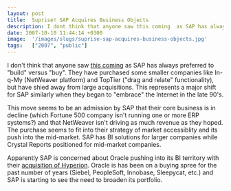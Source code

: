 ```yaml
---
layout: post
title:  Suprise! SAP Acquires Business Objects
description: I dont think that anyone saw this coming  as SAP has always preferred to build versus buy. They have purchased some smaller companies like In-q-My (NetWeaver platform) and TopTier (drag and relate functionality), but have shied away from large acquisitions. This represents a major shift for SAP similarly when they began to embrace the Internet in the late 90s. This move seems to be an admission by SAP that their core business is in decline (which Fortune 500 company isnt running one or more ERP 
date: 2007-10-10 11:44:14 +0300
image:  '/images/slugs/suprise-sap-acquires-business-objects.jpg'
tags:   ["2007", "public"]
---
```

<p>I don't think that anyone saw <a href="http://www.infoworld.com/article/07/10/08/SAP-and-Business-Objects-explain-strategy-shifts_1.html?source=searchresult" target="_blank">this coming</a> as SAP has always preferred to "build" versus "buy". They have purchased some smaller companies like In-q-My (NetWeaver platform) and TopTier ("drag and relate" functionality), but have shied away from large acquisitions. This represents a major shift for SAP similarly when they began to "embrace" the Internet in the late 90's.</p>
<p>This move seems to be an admission by SAP that their core business is in decline (which Fortune 500 company isn't running one or more ERP systems?) and that NetWeaver isn't driving as much revenue as they hoped. The purchase seems to fit into their strategy of market accessiblity and its push into the mid-market. SAP has BI solutions for larger companies while Crystal Reports positioned for mid-market companies.</p>
<p>Apparently SAP is concerned about Oracle pushing into its BI territory with their <a href="http://www.news.com/2100-1012_3-6163325.html" target="_blank">acquisition of Hyperion</a>. Oracle is has been on a buying spree for the past number of years (Siebel, PeopleSoft, Innobase, Sleepycat, etc.) and SAP is starting to see the need to broaden its portfolio.</p>

